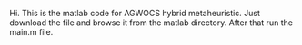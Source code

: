 Hi. This is the matlab code for AGWOCS hybrid metaheuristic. Just download the file and browse it from the matlab directory. After that run the main.m file.
